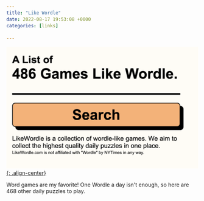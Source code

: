 ```yaml
---
title: "Like Wordle"
date: 2022-08-17 19:53:08 +0000
categories: [links]

---
```

[![image-center](/assets/img/likewordle.png){: .align-center}](https://web.archive.org/web/20220927035303/https://likewordle.com/)

Word games are my favorite! One Wordle a day isn't enough, so here are 468 other daily puzzles to play.
